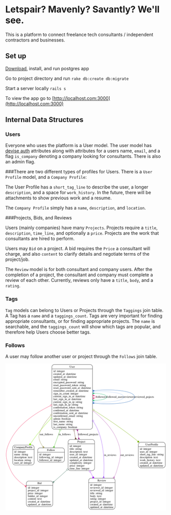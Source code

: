 # Letspair? Mavenly? Savantly? We'll see.

This is a platform to connect freelance tech consultants / independent contractors and businesses.

## Set up

[Download](http://www.postgresql.org/download/), install, and run postgres app

Go to project directory and run `rake db:create db:migrate`

Start a server locally `rails s`

To view the app go to [http://localhost.com:3000](http://localhost.com:3000)

## Internal Data Structures

### Users
Everyone who uses the platform is a User model.
The user model has [devise auth](https://github.com/plataformatec/devise) attributes along with attributes for a users name,
`email`, and a flag `is_company` denoting a company looking for consultants.
There is also an admin flag.

###There are two different types of profiles for Users. There is a `User Profile` model, and a `Company Profile`:


The User Profile has a `short_tag_line` to describe the user, a longer `description`, and a space for `work_history`.
In the future, there will be attachments to show previous work and a resume.

The `Company Profile` simply has a `name`, `description`, and `location`.

###Projects, Bids, and Reviews

Users (mainly companies) have many `Projects`. Projects require a `title`, `description`, `time_line`, and optionally a `price`.
Projects are the work that consultants are hired to perform.

Users may `Bid` on a project. A bid requires the `Price` a consultant will charge,
and also `content` to clarify details and negotiate terms of the project/job.

The `Review` model is for both consultant and company users. After the completion of a project,
the consultant and company must complete a review of each other.
Currently, reviews only have a `title`, `body`, and a `rating`.

### Tags

`Tag` models can belong to Users or Projects through the `Taggings` join table. A Tag has a `name` and a `taggings_count`.
Tags are very important for finding appropriate consultants, or for finding appropriate projects.
The `name` is searchable, and the `taggings_count` will show which tags are popular, and therefore help Users choose better tags.

### Follows

A user may follow another user or project through the `Follows` join table.

![](/models.png)

